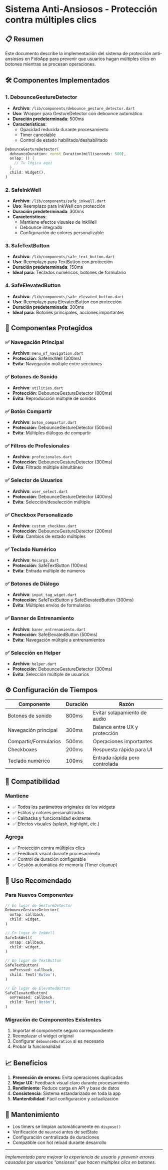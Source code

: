 # Sistema Anti-Ansiosos - Protección contra múltiples clics

## 📋 Resumen
Este documento describe la implementación del sistema de protección anti-ansiosos en FidoApp para prevenir que usuarios hagan múltiples clics en botones mientras se procesan operaciones.

## 🛠 Componentes Implementados

### 1. **DebounceGestureDetector** 
- **Archivo**: `/lib/components/debounce_gesture_detector.dart`
- **Uso**: Wrapper para GestureDetector con debounce automático
- **Duración predeterminada**: 500ms
- **Características**:
  - Opacidad reducida durante procesamiento
  - Timer cancelable
  - Control de estado habilitado/deshabilitado

```dart
DebounceGestureDetector(
  debounceDuration: const Duration(milliseconds: 500),
  onTap: () {
    // Tu lógica aquí
  },
  child: Widget(),
)
```

### 2. **SafeInkWell**
- **Archivo**: `/lib/components/safe_inkwell.dart`
- **Uso**: Reemplazo para InkWell con protección
- **Duración predeterminada**: 300ms
- **Características**:
  - Mantiene efectos visuales de InkWell
  - Debounce integrado
  - Configuración de colores personalizable

### 3. **SafeTextButton**
- **Archivo**: `/lib/components/safe_text_button.dart`
- **Uso**: Reemplazo para TextButton con protección
- **Duración predeterminada**: 150ms
- **Ideal para**: Teclados numéricos, botones de formulario

### 4. **SafeElevatedButton**
- **Archivo**: `/lib/components/safe_elevated_button.dart`
- **Uso**: Reemplazo para ElevatedButton con protección
- **Duración predeterminada**: 300ms
- **Ideal para**: Botones principales, acciones importantes

## 🎯 Componentes Protegidos

### ✅ **Navegación Principal**
- **Archivo**: `menu_of_navigation.dart`
- **Protección**: SafeInkWell (300ms)
- **Evita**: Navegación múltiple entre secciones

### ✅ **Botones de Sonido**
- **Archivo**: `utilities.dart`
- **Protección**: DebounceGestureDetector (800ms)
- **Evita**: Reproducción múltiple de sonidos

### ✅ **Botón Compartir**
- **Archivo**: `boton_compartir.dart`
- **Protección**: DebounceGestureDetector (500ms)
- **Evita**: Múltiples diálogos de compartir

### ✅ **Filtros de Profesionales**
- **Archivo**: `profecionales.dart`
- **Protección**: DebounceGestureDetector (300ms)
- **Evita**: Filtrado múltiple simultáneo

### ✅ **Selector de Usuarios**
- **Archivo**: `user_select.dart`
- **Protección**: DebounceGestureDetector (400ms)
- **Evita**: Selección/deselección múltiple

### ✅ **Checkbox Personalizado**
- **Archivo**: `custom_checkbox.dart`
- **Protección**: DebounceGestureDetector (200ms)
- **Evita**: Cambios de estado múltiples

### ✅ **Teclado Numérico**
- **Archivo**: `Recarga.dart`
- **Protección**: SafeTextButton (100ms)
- **Evita**: Entrada múltiple de números

### ✅ **Botones de Diálogo**
- **Archivo**: `input_tag_wiget.dart`
- **Protección**: SafeTextButton y SafeElevatedButton (300ms)
- **Evita**: Múltiples envíos de formularios

### ✅ **Banner de Entrenamiento**
- **Archivo**: `baner_entrenamiento.dart`
- **Protección**: SafeElevatedButton (500ms)
- **Evita**: Navegación múltiple a entrenamientos

### ✅ **Selección en Helper**
- **Archivo**: `helper.dart`
- **Protección**: DebounceGestureDetector (300ms)
- **Evita**: Selección múltiple de usuarios

## ⚙️ Configuración de Tiempos

| Componente | Duración | Razón |
|------------|----------|-------|
| Botones de sonido | 800ms | Evitar solapamiento de audio |
| Navegación principal | 300ms | Balance entre UX y protección |
| Compartir/Formularios | 500ms | Operaciones importantes |
| Checkboxes | 200ms | Respuesta rápida para UI |
| Teclado numérico | 100ms | Entrada rápida pero controlada |

## 🔄 Compatibilidad

### **Mantiene**
- ✅ Todos los parámetros originales de los widgets
- ✅ Estilos y colores personalizados
- ✅ Callbacks y funcionalidad existente
- ✅ Efectos visuales (splash, highlight, etc.)

### **Agrega**
- ✅ Protección contra múltiples clics
- ✅ Feedback visual durante procesamiento
- ✅ Control de duración configurable
- ✅ Gestión automática de memoria (Timer cleanup)

## 🚀 Uso Recomendado

### **Para Nuevos Componentes**
```dart
// En lugar de GestureDetector
DebounceGestureDetector(
  onTap: callback,
  child: widget,
)

// En lugar de InkWell
SafeInkWell(
  onTap: callback,
  child: widget,
)

// En lugar de TextButton
SafeTextButton(
  onPressed: callback,
  child: Text('Botón'),
)

// En lugar de ElevatedButton
SafeElevatedButton(
  onPressed: callback,
  child: Text('Botón'),
)
```

### **Migración de Componentes Existentes**
1. Importar el componente seguro correspondiente
2. Reemplazar el widget original
3. Configurar `debounceDuration` si es necesario
4. Probar la funcionalidad

## 📈 Beneficios

1. **Prevención de errores**: Evita operaciones duplicadas
2. **Mejor UX**: Feedback visual claro durante procesamiento
3. **Rendimiento**: Reduce carga en API y base de datos
4. **Consistencia**: Sistema estandarizado en toda la app
5. **Mantenibilidad**: Fácil configuración y actualización

## 🔧 Mantenimiento

- Los timers se limpian automáticamente en `dispose()`
- Verificación de `mounted` antes de setState
- Configuración centralizada de duraciones
- Compatible con hot reload durante desarrollo

---

*Implementado para mejorar la experiencia de usuario y prevenir errores causados por usuarios "ansiosos" que hacen múltiples clics en botones.*

